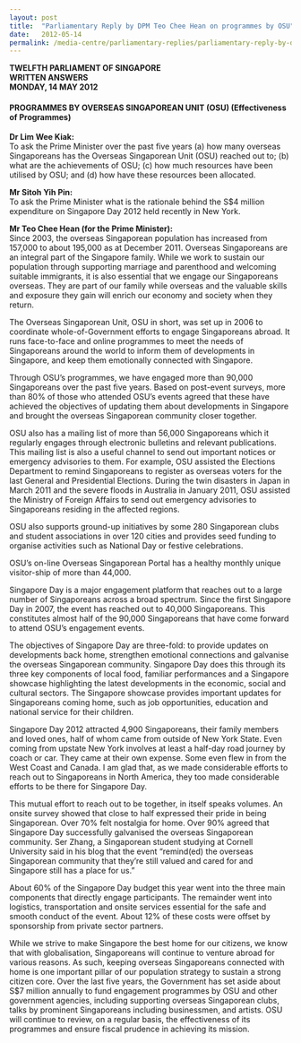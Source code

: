 ```yaml
---
layout: post
title:  "Parliamentary Reply by DPM Teo Chee Hean on programmes by OSU"
date:   2012-05-14
permalink: /media-centre/parliamentary-replies/parliamentary-reply-by-dpm-teo-chee-hean-on-programmes-by-osu
---
```


**TWELFTH PARLIAMENT OF SINGAPORE  
WRITTEN ANSWERS  
MONDAY, 14 MAY 2012**

#### **PROGRAMMES BY OVERSEAS SINGAPOREAN UNIT (OSU) (Effectiveness of Programmes)**

**Dr Lim Wee Kiak:**  
To ask the Prime Minister over the past five years (a) how many overseas Singaporeans has the Overseas Singaporean Unit (OSU) reached out to; (b) what are the achievements of OSU; (c) how much resources  have been utilised by OSU; and (d) how have these resources been allocated.
 
**Mr Sitoh Yih Pin:**  
To ask the Prime Minister what is the rationale behind the S$4 million expenditure on Singapore Day 2012 held recently in New York.  

**Mr Teo Chee Hean (for the Prime Minister):**    
Since 2003, the overseas Singaporean population has increased from 157,000 to about 195,000 as at December 2011. Overseas Singaporeans are an integral part of the Singapore family.  While we work to sustain our population through supporting marriage and parenthood and welcoming suitable immigrants, it is also essential that we engage our Singaporeans overseas. They are part of our family while overseas and the valuable skills and exposure they gain will enrich our economy and society when they return.

The Overseas Singaporean Unit, OSU in short, was set up in 2006 to coordinate whole-of-Government efforts to engage Singaporeans abroad. It runs face-to-face and online programmes to meet the needs of Singaporeans around the world to inform them of developments in Singapore, and keep them emotionally connected with Singapore.

Through OSU’s programmes, we have engaged more than 90,000 Singaporeans over the past five years. Based on post-event surveys, more than 80% of those who attended OSU’s events agreed that these have achieved the objectives of updating them about developments in Singapore and brought the overseas Singaporean community closer together.

OSU also has a mailing list of more than 56,000 Singaporeans which it regularly engages through electronic bulletins and relevant publications. This mailing list is also a useful channel to send out important notices or emergency advisories to them. For example, OSU assisted the Elections Department to remind Singaporeans to register as overseas voters for the last General and Presidential Elections. During the twin disasters in Japan in March 2011 and the severe floods in Australia in January 2011, OSU assisted the Ministry of Foreign Affairs to send out emergency advisories to Singaporeans residing in the affected regions.

OSU also supports ground-up initiatives by some 280 Singaporean clubs and student associations in over 120 cities and provides seed funding to organise activities such as National Day or festive celebrations.  
 
OSU’s on-line Overseas Singaporean Portal has a healthy monthly unique visitor-ship of more than 44,000.

Singapore Day is a major engagement platform that reaches out to a large number of Singaporeans across a broad spectrum.  Since the first Singapore Day in 2007, the event has reached out to 40,000 Singaporeans. This constitutes almost half of the 90,000 Singaporeans that have come forward to attend OSU’s engagement events.
 
The objectives of Singapore Day are three-fold: to provide updates on developments back home, strengthen emotional connections and galvanise the overseas Singaporean community. Singapore Day does this through its three key components of local food, familiar performances and a Singapore showcase highlighting the latest developments in the economic, social and cultural sectors. The Singapore showcase provides important updates for Singaporeans coming home, such as job opportunities, education and national service for their children.

Singapore Day 2012 attracted 4,900 Singaporeans, their family members and loved ones, half of whom came from outside of New York State. Even coming from upstate New York involves at least a half-day road journey by coach or car. They came at their own expense. Some even flew in from the West Coast and Canada.  I am glad that, as we made considerable efforts to reach out to Singaporeans in North America, they too made considerable efforts to be there for Singapore Day.

This mutual effort to reach out to be together, in itself speaks volumes. An onsite survey showed that close to half expressed their pride in being Singaporean.  Over 70% felt nostalgia for home.  Over 90% agreed that Singapore Day successfully galvanised the overseas Singaporean community.  Ser Zhang, a Singaporean student studying at Cornell University said in his blog that the event “remind(ed) the overseas Singaporean
community that they’re still valued and cared for and Singapore still has a place for us.”  

About 60% of the Singapore Day budget this year went into the three main components that directly engage participants. The remainder went into logistics, transportation and onsite services essential for the safe and smooth conduct of the event.  About 12% of these costs were offset by sponsorship from private sector partners.

While we strive to make Singapore the best home for our citizens, we know that with globalisation, Singaporeans will continue to venture abroad for various reasons. As such, keeping overseas Singaporeans connected with home is one important pillar of our population strategy to sustain a strong citizen core. Over the last five years, the Government has set aside about S$7 million annually to fund engagement programmes by OSU and other government agencies, including supporting overseas Singaporean clubs, talks by prominent Singaporeans including businessmen, and artists.  OSU will continue to review, on a regular basis, the effectiveness of its programmes and ensure fiscal prudence in achieving its mission.


